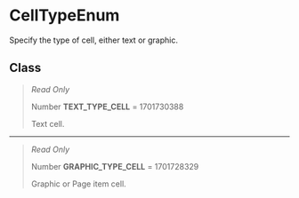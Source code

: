 # CellTypeEnum
Specify the type of cell, either text or graphic.

## Class
> *Read Only* 
> 
> Number **TEXT_TYPE_CELL** = 1701730388
> 
> Text cell.
*** 
> *Read Only* 
> 
> Number **GRAPHIC_TYPE_CELL** = 1701728329
> 
> Graphic or Page item cell.

